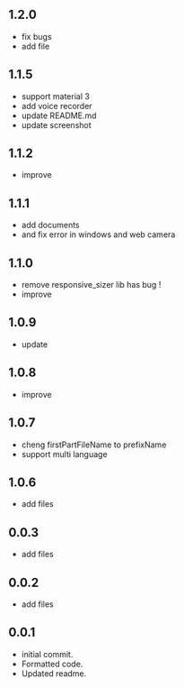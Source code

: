 ## 1.2.0
* fix bugs
* add file

## 1.1.5
* support material 3
* add voice recorder
* update README.md
* update screenshot

## 1.1.2
* improve

## 1.1.1
* add documents
* and fix error in windows and web camera

## 1.1.0
* remove responsive_sizer lib has bug !
* improve

## 1.0.9
* update

## 1.0.8
* improve

## 1.0.7
* cheng firstPartFileName to prefixName
* support multi language

## 1.0.6
* add files

## 0.0.3
* add files

## 0.0.2
* add files

## 0.0.1
* initial commit.
* Formatted code.
* Updated readme.